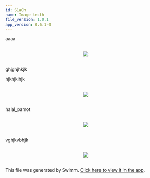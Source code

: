 ```yaml
---
id: S1aCh
name: Image testh
file_version: 1.0.1
app_version: 0.6.1-0
---
```


aaaa

<br/>

<div align="center"><img src="https://firebasestorage.googleapis.com/v0/b/swimm-dev-content/o/repositories%2Fls4DA2fLasmQuEbT4ipw%2F5ed90b1c-f6c9-48d0-8e59-24101196ee79.png?alt=media&token=83ebb529-ce8a-4e69-b913-41bf7e745dc4" style="width:'50%'"/></div>

<br/>

ghjghjhkjk

hjkhjklhjk

<br/>

<div align="center"><img src="https://firebasestorage.googleapis.com/v0/b/swimm-dev-content/o/repositories%2Fls4DA2fLasmQuEbT4ipw%2F4354fc5c-36b8-4e6f-b0c5-b1c9e5cefad7.gif?alt=media&token=7883ad8a-0618-40ad-aaec-e81ea1df66ca" style="width:'50%'"/></div>

<br/>

halal\_parrot

<br/>

<div align="center"><img src="https://firebasestorage.googleapis.com/v0/b/swimm-dev-content/o/repositories%2Fls4DA2fLasmQuEbT4ipw%2F1f7426fb-e943-425f-b7b3-d617193c5e89.gif?alt=media&token=95313fec-2880-497b-beed-051f975aeba0" style="width:'50%'"/></div>

<br/>

vghjkvbhjk

<br/>

<div align="center"><img src="https://firebasestorage.googleapis.com/v0/b/swimm-dev-content/o/repositories%2Fls4DA2fLasmQuEbT4ipw%2F5bf2da12-119e-4053-9693-5a0f17e3b2a7.gif?alt=media&token=2ddcc8b7-edd0-4b21-bf7e-7f1416fcb307" style="width:'50%'"/></div>

<br/>

This file was generated by Swimm. [Click here to view it in the app](http://localhost:5000/#/repos/ls4DA2fLasmQuEbT4ipw/docs/S1aCh).